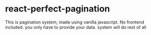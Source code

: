 # react-perfect-pagination
This is pagination system, made using vanilla javascript. No frontend included. you only have to provide your data. system will do rest of all

